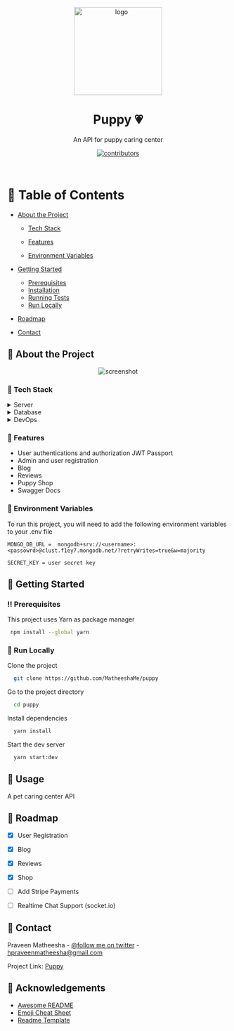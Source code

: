
<div align="center">

  <img src="https://media.tenor.com/mc3OyxhLazUAAAAM/doggo-doge.gif" alt="logo" width="200" height="auto" />
  <h1>Puppy 💗</h1>
  
  <p>
     An API for puppy caring center
  </p>
  
  
<!-- Badges -->
<p>
  <a href="https://github.com/Louis3797/awesome-readme-template/graphs/contributors">
    <img src="https://img.shields.io/github/contributors/Louis3797/awesome-readme-template" alt="contributors" />
  </a>

</p>
   

</div>

<br />

<!-- Table of Contents -->
# :notebook_with_decorative_cover: Table of Contents

- [About the Project](#star2-about-the-project)
  * [Tech Stack](#space_invader-tech-stack)
  * [Features](#dart-features)

  * [Environment Variables](#key-environment-variables)
- [Getting Started](#toolbox-getting-started)
  * [Prerequisites](#bangbang-prerequisites)
  * [Installation](#gear-installation)
  * [Running Tests](#test_tube-running-tests)
  * [Run Locally](#running-run-locally)

- [Roadmap](#compass-roadmap)

- [Contact](#handshake-contact)


  


## :star2: About the Project

<div align="center"> 
  <img src="https://media.tenor.com/gO7dKyzdBmsAAAAM/doge-doge-coin.gif" alt="screenshot" />
</div>


<!-- TechStack -->
### :space_invader: Tech Stack
<details>
  <summary>Server</summary>
  <ul>
    <li><a href="https://nestjs.com/">Nest.js</a></li>
    <li><a href="https://www.typescriptlang.org/">Typescript</a></li>
    <li><a href="https://expressjs.com/">Express.js</a></li>
    <li><a href="https://www.mongodb.com/">Mongo DB</a></li>
    <li><a href="https://fakerjs.dev/">faker.js</a></li>
    <li><a href="passportjs.org">passport js</a></li>
  </ul>
</details>

<details>
<summary>Database</summary>
  <ul>
    <li><a href="https://www.mongodb.com/">MongoDB</a></li>
  </ul>
</details>

<details>
<summary>DevOps</summary>
  <ul>
    <li><a href="https://www.docker.com/">Docker</a></li>

  </ul>
</details>

<!-- Features -->
### :dart: Features

- User authentications and authorization JWT Passport
- Admin and user registration
- Blog 
- Reviews
- Puppy Shop
- Swagger Docs

<!-- Env Variables -->
### :key: Environment Variables

To run this project, you will need to add the following environment variables to your .env file

`MONGO_DB_URL =  mongodb+srv://<username>:<passowrd>@clust.f1ey7.mongodb.net/?retryWrites=true&w=majority`

`SECRET_KEY = user secret key`

<!-- Getting Started -->
## 	:toolbox: Getting Started

<!-- Prerequisites -->
### :bangbang: Prerequisites

This project uses Yarn as package manager

```bash
 npm install --global yarn
```
   

<!-- Run Locally -->
### :running: Run Locally

Clone the project

```bash
  git clone https://github.com/MatheeshaMe/puppy
```

Go to the project directory

```bash
  cd puppy
```

Install dependencies

```bash
  yarn install
```

Start the dev server

```bash
  yarn start:dev
```

<!-- Usage -->
## :eyes: Usage

A pet caring center API

<!-- ```javascript
import Component from 'my-project'

function App() {
  return <Component />
}
``` -->

<!-- Roadmap -->
## :compass: Roadmap

* [x] User Registration
* [x] Blog 
* [x] Reviews 
* [x] Shop 
* [ ] Add Stripe Payments 
* [ ] Realtime Chat Support (socket.io)  



<!-- Contact -->
## :handshake: Contact

Praveen Matheesha - [@follow me on twitter](https://twitter.com/MatheeshaMe) - hpraveenmatheesha@gmail.com

Project Link: [Puppy](https://github.com/MatheeshaMe/puppy)


<!-- Acknowledgments -->
 ## :gem: Acknowledgements

<!-- Use this section to mention useful resources and libraries that you have used in your projects. -->

 <!-- - [Shields.io](https://shields.io/) -->
 - [Awesome README](https://github.com/matiassingers/awesome-readme)
 - [Emoji Cheat Sheet](https://github.com/ikatyang/emoji-cheat-sheet/blob/master/README.md#travel--places)
 - [Readme Template](https://github.com/othneildrew/Best-README-Template) 

